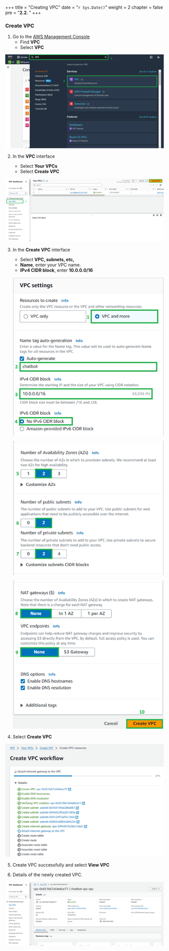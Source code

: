 +++
title = "Creating VPC"
date = "`r Sys.Date()`"
weight = 2
chapter = false
pre = "<b>2.2. </b>"
+++

### Create VPC
1. Go to the [AWS Management Console](https://aws.amazon.com/premiumsupport/knowledge-center/sign-in-console/)
   - Find **VPC**
   - Select **VPC**

![creatingvpc](/images/2-preparation-steps/2-creatingvpc/001-2-creatingvpc.png?width=90pc)

2. In the **VPC** interface

   - Select **Your VPCs**
   - Select **Create VPC**

![creatingvpc](/images/2-preparation-steps/2-creatingvpc/002-2-creatingvpc.png?width=90pc)

3. In the **Create VPC** interface
   - Select **VPC, subnets, etc,**
   - **Name**, enter your VPC name.
   - **IPv4 CIDR block**, enter **10.0.0.0/16**

    ![creatingvpc](/images/2-preparation-steps/2-creatingvpc/003-2-creatingvpc.png?width=90pc)

    ![creatingvpc](/images/2-preparation-steps/2-creatingvpc/004-2-creatingvpc.png?width=90pc)

    ![creatingvpc](/images/2-preparation-steps/2-creatingvpc/005-2-creatingvpc.png?width=90pc)

4. Select **Create VPC**

![creatingvpc](/images/2-preparation-steps/2-creatingvpc/006-2-creatingvpc.png?width=90pc)

5. Create VPC successfully and select **View VPC**

6. Details of the newly created VPC.

![creatingvpc](/images/2-preparation-steps/2-creatingvpc/007-2-creatingvpc.png?width=90pc)
